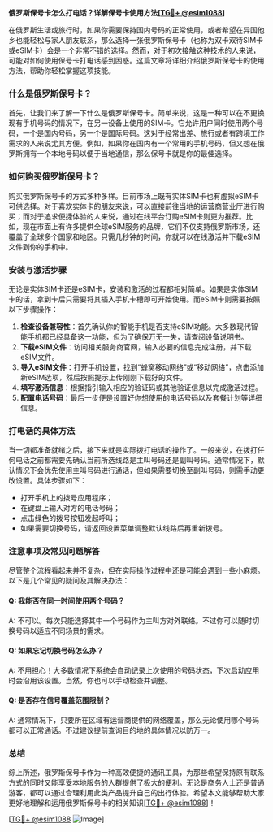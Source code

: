 **俄罗斯保号卡怎么打电话？详解保号卡使用方法[[TG💪+ @esim1088](https://t.me/s/esim1088)]**

在俄罗斯生活或旅行时，如果你需要保持国内号码的正常使用，或者希望在异国他乡也能轻松与家人朋友联系，那么选择一张俄罗斯保号卡（也称为双卡双待SIM卡或eSIM卡）会是一个非常不错的选择。然而，对于初次接触这种技术的人来说，可能对如何使用保号卡打电话感到困惑。这篇文章将详细介绍俄罗斯保号卡的使用方法，帮助你轻松掌握这项技能。

### 什么是俄罗斯保号卡？

首先，让我们来了解一下什么是俄罗斯保号卡。简单来说，这是一种可以在不更换现有手机号码的情况下，在另一设备上使用的SIM卡。它允许用户同时使用两个号码，一个是国内号码，另一个是国际号码。这对于经常出差、旅行或者有跨境工作需求的人来说尤其方便。例如，如果你在国内有一个常用的手机号码，但又想在俄罗斯拥有一个本地号码以便于当地通信，那么保号卡就是你的最佳选择。

### 如何购买俄罗斯保号卡？

购买俄罗斯保号卡的方式多种多样。目前市场上既有实体SIM卡也有虚拟eSIM卡可供选择。对于喜欢实体卡的朋友来说，可以直接前往当地的运营商营业厅进行购买；而对于追求便捷体验的人来说，通过在线平台订购eSIM卡则更为推荐。比如，现在市面上有许多提供全球eSIM服务的品牌，它们不仅支持俄罗斯市场，还覆盖了全球多个国家和地区。只需几秒钟的时间，你就可以在线激活并下载eSIM文件到你的手机中。

### 安装与激活步骤

无论是实体SIM卡还是eSIM卡，安装和激活的过程都相对简单。如果是实体SIM卡的话，拿到卡后只需要将其插入手机卡槽即可开始使用。而eSIM卡则需要按照以下步骤操作：

1. **检查设备兼容性**：首先确认你的智能手机是否支持eSIM功能。大多数现代智能手机都已经具备这一功能，但为了确保万无一失，请查阅设备说明书。
2. **下载eSIM文件**：访问相关服务商官网，输入必要的信息完成注册，并下载eSIM文件。
3. **导入eSIM文件**：打开手机设置，找到“蜂窝移动网络”或“移动网络”，点击添加新eSIM选项，然后按照提示上传刚刚下载好的文件。
4. **填写激活信息**：根据指引输入相应的验证码或其他验证信息以完成激活过程。
5. **配置电话号码**：最后一步便是设置好你想使用的电话号码以及套餐计划等详细信息。

### 打电话的具体方法

当一切都准备就绪之后，接下来就是实际拨打电话的操作了。一般来说，在拨打任何电话之前都需要先确认当前所选线路是主叫号码还是副叫号码。通常情况下，默认情况下会优先使用主叫号码进行通话，但如果需要切换至副叫号码，则需手动更改设置。具体步骤如下：

- 打开手机上的拨号应用程序；
- 在键盘上输入对方的电话号码；
- 点击绿色的拨号按钮发起呼叫；
- 如果需要切换号码，请返回设置菜单调整默认线路后再重新拨号。

### 注意事项及常见问题解答

尽管整个流程看起来并不复杂，但在实际操作过程中还是可能会遇到一些小麻烦。以下是几个常见的疑问及其解决办法：

#### Q: 我能否在同一时间使用两个号码？
A: 不可以。每次只能选择其中一个号码作为主叫方对外联络。不过你可以随时切换号码以适应不同场景的需求。

#### Q: 如果忘记切换号码怎么办？
A: 不用担心！大多数情况下系统会自动记录上次使用的号码状态，下次启动应用时会沿用该设置。当然，你也可以手动检查并调整。

#### Q: 是否存在信号覆盖范围限制？
A: 通常情况下，只要所在区域有运营商提供的网络覆盖，那么无论使用哪个号码都可以正常通话。不过建议提前查询目的地的具体情况以防万一。

### 总结

综上所述，俄罗斯保号卡作为一种高效便捷的通讯工具，为那些希望保持原有联系方式的同时又能享受本地服务的人群提供了极大的便利。无论是商务人士还是普通游客，都可以通过合理利用此类产品提升自己的出行体验。希望本文能够帮助大家更好地理解和运用俄罗斯保号卡的相关知识[[TG💪+ @esim1088](https://t.me/s/esim1088)]！

[[TG💪+ @esim1088](https://t.me/s/esim1088) ![Image](https://i.postimg.cc/4NQfJmqS/Snipaste-2025-05-13-00-14-12.png)]